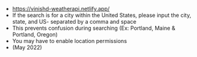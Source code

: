 - https://vinishd-weatherapi.netlify.app/
- If the search is for a city within the United States, please input the city, state, and US- separated by a comma and space
- This prevents confusion during searching (Ex: Portland, Maine & Portland, Oregon)
- You may have to enable location permissions
- (May 2022)
